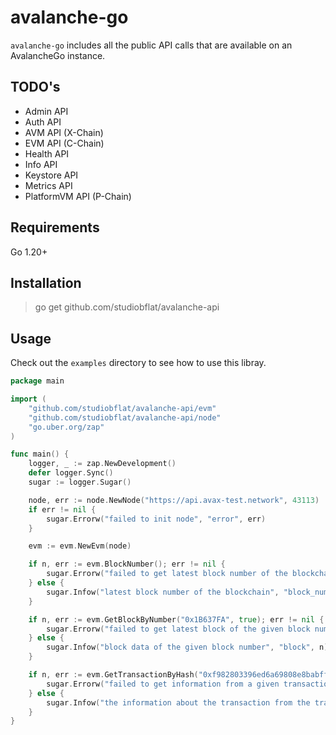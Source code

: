 # avalanche-go

`avalanche-go` includes all the public API calls that are available on an AvalancheGo instance.

## TODO's

* Admin API
* Auth API
* AVM API (X-Chain)
* EVM API (C-Chain)
* Health API
* Info API
* Keystore API
* Metrics API
* PlatformVM API (P-Chain)

## Requirements

Go 1.20+

## Installation

> go get github.com/studiobflat/avalanche-api

## Usage

Check out the `examples` directory to see how to use this libray.

```go
package main

import (
	"github.com/studiobflat/avalanche-api/evm"
	"github.com/studiobflat/avalanche-api/node"
	"go.uber.org/zap"
)

func main() {
	logger, _ := zap.NewDevelopment()
	defer logger.Sync()
	sugar := logger.Sugar()

	node, err := node.NewNode("https://api.avax-test.network", 43113)
	if err != nil {
		sugar.Errorw("failed to init node", "error", err)
	}

	evm := evm.NewEvm(node)

	if n, err := evm.BlockNumber(); err != nil {
		sugar.Errorw("failed to get latest block number of the blockchain", "error", err)
	} else {
		sugar.Infow("latest block number of the blockchain", "block_number", n)
	}

	if n, err := evm.GetBlockByNumber("0x1B637FA", true); err != nil {
		sugar.Errorw("failed to get latest block of the given block number", "error", err)
	} else {
		sugar.Infow("block data of the given block number", "block", n)
	}

	if n, err := evm.GetTransactionByHash("0xf982803396ed6a69808e8babff48b307b6296891ec3343f449db1c360e79904e"); err != nil {
		sugar.Errorw("failed to get information from a given transaction hash", "error", err)
	} else {
		sugar.Infow("the information about the transaction from the transaction hash", "transaction", n)
	}
}
```